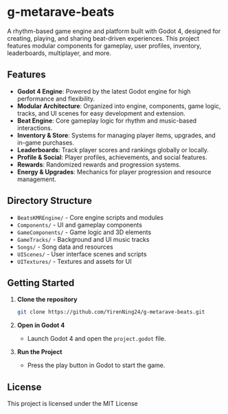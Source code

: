 # g-metarave-beats

A rhythm-based game engine and platform built with Godot 4, designed for creating, playing, and sharing beat-driven experiences. This project features modular components for gameplay, user profiles, inventory, leaderboards, multiplayer, and more.

## Features

- **Godot 4 Engine**: Powered by the latest Godot engine for high performance and flexibility.
- **Modular Architecture**: Organized into engine, components, game logic, tracks, and UI scenes for easy development and extension.
- **Beat Engine**: Core gameplay logic for rhythm and music-based interactions.
- **Inventory & Store**: Systems for managing player items, upgrades, and in-game purchases.
- **Leaderboards**: Track player scores and rankings globally or locally.
- **Profile & Social**: Player profiles, achievements, and social features.
- **Rewards**: Randomized rewards and progression systems.
- **Energy & Upgrades**: Mechanics for player progression and resource management.

## Directory Structure

- `BeatsKMREngine/` - Core engine scripts and modules
- `Components/` - UI and gameplay components
- `GameComponents/` - Game logic and 3D elements
- `GameTracks/` - Background and UI music tracks
- `Songs/` - Song data and resources
- `UIScenes/` - User interface scenes and scripts
- `UITextures/` - Textures and assets for UI

## Getting Started

1. **Clone the repository**

   ```bash
   git clone https://github.com/YirenNing24/g-metarave-beats.git
   ```

2. **Open in Godot 4**
   - Launch Godot 4 and open the `project.godot` file.

3. **Run the Project**
   - Press the play button in Godot to start the game.

## License

This project is licensed under the MIT License